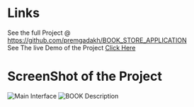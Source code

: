 <h1>Links </h1>
See the full Project @ <a href="https://github.com/premgadakh/BOOK_STORE_APPLICATION">https://github.com/premgadakh/BOOK_STORE_APPLICATION</a>
<br>
See The live Demo of the Project <a href="https://appetize.io/app/e4cgaxwwlvxnvbmnfremxp3thu?device=pixel4&osVersion=11.0&scale=75">Click Here</a>
<h1>ScreenShot of the Project </h1>
<img src="https://user-images.githubusercontent.com/109285498/224269225-111e980a-71bf-492c-98f6-99de1cd009a5.png" alt="Main Interface ">
<img src="https://user-images.githubusercontent.com/109285498/224269210-9e96c948-000c-4e8a-999b-a6d0cafbdebd.png" alt="BOOK Description">

